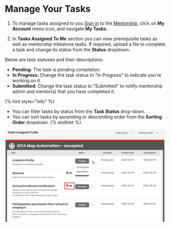 # Manage Your Tasks

1. To manage tasks assigned to you  [Sign in](../../../sso/sign-in/) to the [Mentorship](https://people.dev.platform.linuxfoundation.org/), click on **My Account** menu icon, and navigate **My Tasks.**  

2. In **Tasks Assigned To Me** section you can view prerequisite tasks as well as mentorship milestone tasks. If required, upload a file to complete a task and change its status from the **Status** dropdown. 

Below are task statuses and their descriptions: 

* **Pending:** The task is pending completion.
* **In Progress:** Change the task status to "In Progress" to indicate you're working on it. 
* **Submitted:** Change the task status to "Submitted" to notify mentorship admin and mentor\(s\) that you have completed it. 

{% hint style="info" %}
* You can filter tasks by status from the **Task Status** drop-down.
* You can sort tasks by ascending or descending order from the **Sorting Order** dropdown. 
{% endhint %}

![Tasks for Mentees](../../../.gitbook/assets/mentee-tasks-for-mentee.png)


